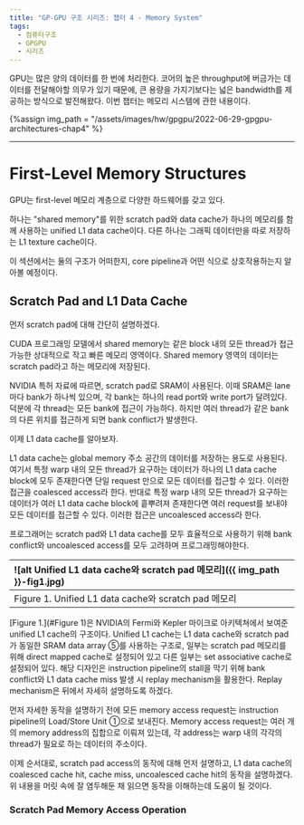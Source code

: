 ```yaml
---
title: "GP-GPU 구조 시리즈: 챕터 4 - Memory System"
tags:
  - 컴퓨터구조
  - GPGPU
  - 시리즈
---
```


GPU는 많은 양의 데이터를 한 번에 처리한다.
코어의 높은 throughput에 버금가는 데이터를 전달해야할 의무가 있기 때문에,
  큰 용량을 가지기보다는 넓은 bandwidth를 제공하는 방식으로 발전해왔다.
이번 챕터는 메모리 시스템에 관한 내용이다.

{%assign img_path = "/assets/images/hw/gpgpu/2022-06-29-gpgpu-architectures-chap4" %}

---

# First-Level Memory Structures

GPU는 first-level 메모리 계층으로 다양한 하드웨어를 갖고 있다.

하나는 "shared memory"를 위한 scratch pad와 data cache가 하나의 메모리를 함께 사용하는
  unified L1 data cache이다.
다른 하나는 그래픽 데이터만을 따로 저장하는 L1 texture cache이다.

이 섹션에서는 둘의 구조가 어떠한지, core pipeline과 어떤 식으로 상호작용하는지 알아볼 예정이다.

## Scratch Pad and L1 Data Cache

먼저 scratch pad에 대해 간단히 설명하겠다.

CUDA 프로그래밍 모델에서 shared memory는 같은 block 내의 모든 thread가 접근 가능한
  상대적으로 작고 빠른 메모리 영역이다.
Shared memory 영역의 데이터는 scratch pad라고 하는 메모리에 저장된다.

NVIDIA 특허 자료에 따르면, scratch pad로 SRAM이 사용된다.
이때 SRAM은 lane마다 bank가 하나씩 있으며, 각 bank는 하나의 read port와 write port가 달려있다.
덕분에 각 thread는 모든 bank에 접근이 가능하다.
하지만 여러 thread가 같은 bank의 다른 위치를 접근하게 되면 bank conflict가 발생한다.


이제 L1 data cache를 알아보자.

L1 data cache는 global memory 주소 공간의 데이터를 저장하는 용도로 사용된다.
여기서 특정 warp 내의 모든 thread가 요구하는 데이터가 하나의 L1 data cache block에 모두 존재한다면
  단일 request 만으로 모든 데이터를 접근할 수 있다.
이러한 접근을 coalesced access라 한다.
반대로 특정 warp 내의 모든 thread가 요구하는 데이터가 여러 L1 data cache block에 흩뿌려져 존재한다면
  여러 request를 보내야 모든 데이터를 접근할 수 있다.
이러한 접근은 uncoalesced access라 한다.



프로그래머는 scratch pad와 L1 data cache를 모두 효율적으로 사용하기 위해
  bank conflict와 uncoalesced access를 모두 고려하며 프로그래밍해야한다.


|<a name="Figure 1">![alt Unified L1 data cache와 scratch pad 메모리]({{ img_path }}-fig1.jpg)</a>|
|:-------|
|Figure 1. Unified L1 data cache와 scratch pad 메모리|

[Figure 1.](#Figure 1)은 NVIDIA의 Fermi와 Kepler 마이크로 아키텍쳐에서 보여준 unified L1 cache의 구조이다.
Unified L1 cache는 L1 data cache와 scratch pad가 동일한 SRAM data array ⑤를 사용하는 구조로, 
  일부는 scratch pad 메모리를 위해 direct mapped cache로 설정되어 있고 다른 일부는 set associative cache로 설정되어 있다.
해당 디자인은 instruction pipeline의 stall을 막기 위해 bank conflict와 L1 data cache miss 발생 시 replay mechanism을 활용한다.
Replay mechanism은 뒤에서 자세히 설명하도록 하겠다.

먼저 자세한 동작을 설명하기 전에 모든 memory access request는 instruction pipeline의 Load/Store Unit ①으로 보내진다.
Memory access request는 여러 개의 memory address의 집합으로 이뤄져 있는데, 각 address는 warp 내의 각각의 thread가 필요로 하는 데이터의 주소이다.

이제 순서대로, scratch pad access의 동작에 대해 먼저 설명하고,
  L1 data cache의 coalesced cache hit, cache miss, uncoalesced cache hit의 동작을 설명하겠다.
위 내용을 머릿 속에 잘 염두해둔 채 읽으면 동작을 이해하는데 도움이 될 것이다.

### Scratch Pad Memory Access Operation


